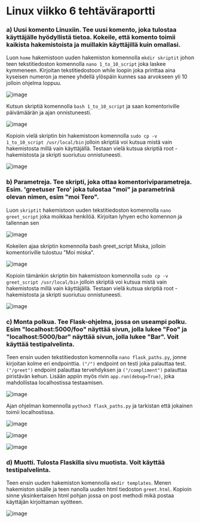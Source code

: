 # Linux viikko 6 tehtäväraportti

### a) Uusi komento Linuxiin. Tee uusi komento, joka tulostaa käyttäjälle hyödyllistä tietoa. Kokeile, että komento toimii kaikista hakemistoista ja muillakin käyttäjillä kuin omallasi.

Luon `home` hakemistoon uuden hakemiston komennolla `mkdir skriptit` johon teen tekstitiedoston komennolla `nano 1_to_10_script` joka laskee kymmeneen. Kirjoitan tekstitiedostoon while loopin joka printtaa aina kyseisen numeron ja menee yhdellä ylöspäin kunnes saa arvokseen yli 10 jolloin ohjelma loppuu. 

![image](https://user-images.githubusercontent.com/78149945/135107758-f16af1e2-2d48-429c-b49e-973c6c86a697.png)

Kutsun skriptiä komennolla `bash 1_to_10_script` ja saan komentoriville päivämäärän ja ajan onnistuneesti.

![image](https://user-images.githubusercontent.com/78149945/135107821-956ad62a-16ff-409f-ac3c-0090c1365b2f.png)

Kopioin vielä skriptin bin hakemistoon komennolla `sudo cp -v 1_to_10_script /usr/local/bin` jolloin skriptiä voi kutsua mistä vain hakemistosta millä vain käyttäjällä. Testaan vielä kutsua skriptiä root -hakemistosta ja skripti suoriutuu onnistuneesti.

![image](https://user-images.githubusercontent.com/78149945/135108292-af5f955f-2423-40b8-9724-57fccdc21dc9.png)


### b) Parametreja. Tee skripti, joka ottaa komentoriviparametreja. Esim. 'greetuser Tero' joka tulostaa "moi" ja parametrinä olevan nimen, esim "moi Tero".

Luon `skriptit` hakemistoon uuden tekstitiedoston komennolla `nano greet_script` joka moikkaa henkilöä. Kirjoitan lyhyen echo komennon ja tallennan sen

![image](https://user-images.githubusercontent.com/78149945/135109554-c882ae49-86f1-4c27-a8d1-0ea8a52859b7.png)

Kokeilen ajaa skriptin komennolla bash greet_script Miska, jolloin komentoriville tulostuu "Moi miska".

![image](https://user-images.githubusercontent.com/78149945/135109796-8c03909f-950c-409a-ad6b-e4fb6715b284.png)

Kopioin tämänkin skriptin bin hakemistoon komennolla `sudo cp -v greet_script /usr/local/bin` jolloin skriptiä voi kutsua mistä vain hakemistosta millä vain käyttäjällä. Testaan vielä kutsua skriptiä root -hakemistosta ja skripti suoriutuu onnistuneesti.

![image](https://user-images.githubusercontent.com/78149945/135110163-ba35f968-972b-4d81-8836-778b3f7b4eff.png)

### c) Monta polkua. Tee Flask-ohjelma, jossa on useampi polku. Esim "localhost:5000/foo" näyttää sivun, jolla lukee "Foo" ja "localhost:5000/bar" näyttää sivun, jolla lukee "Bar". Voit käyttää testipalvelinta.

Teen ensin uuden tekstitiedoston komennolla `nano flask_paths.py`, jonne kirjoitan kolme eri endpointtia. `("/")` endpoint on testi joka palauttaa test. `("/greet")` endpoint palauttaa tervehdyksen ja `("/compliment")` palauttaa piristävän kehun. Lisään appiin myös rivin `app.run(debug=True)`, joka mahdollistaa localhostissa testaamisen. 

![image](https://user-images.githubusercontent.com/78149945/135124851-9d0ed531-8b71-4124-a3c8-9c615ddcea7f.png)

Ajan ohjelman komennolla `python3 flask_paths.py` ja tarkistan että jokainen toimii localhostissa.

![image](https://user-images.githubusercontent.com/78149945/135125115-aadff094-e2e8-472f-ad2b-56e39d5e7aa2.png)

![image](https://user-images.githubusercontent.com/78149945/135125162-b61c9bf1-e972-4c43-a62f-0046cb41d28b.png)

![image](https://user-images.githubusercontent.com/78149945/135125205-b5f1fccf-7b24-472b-813c-007d90b8988f.png)


### d) Muotti. Tulosta Flaskilla sivu muotista. Voit käyttää testipalvelinta.

Teen ensin uuden hakemiston komennolla `mkdir templates`. Menen hakemiston sisälle ja teen nanolla uuden html tiedoston `greet.html`. Kopioin sinne yksinkertaisen html pohjan jossa on post methodi mikä postaa käyttäjän kirjoittaman syötteen.

![image](https://user-images.githubusercontent.com/78149945/135128517-28137825-a37b-4df0-95a0-3ed1dd3223cb.png)






